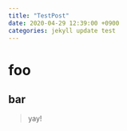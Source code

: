 ```yaml
---
title: "TestPost"
date: 2020-04-29 12:39:00 +0900
categories: jekyll update test
---
```


# foo

## bar

> yay!
